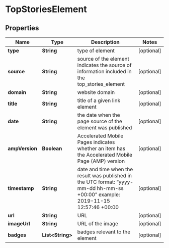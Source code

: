 

# TopStoriesElement


## Properties

| Name | Type | Description | Notes |
|------------ | ------------- | ------------- | -------------|
|**type** | **String** | type of element |  [optional] |
|**source** | **String** | source of the element indicates the source of information included in the top_stories_element |  [optional] |
|**domain** | **String** | website domain |  [optional] |
|**title** | **String** | title of a given link element |  [optional] |
|**date** | **String** | the date when the page source of the element was published |  [optional] |
|**ampVersion** | **Boolean** | Accelerated Mobile Pages indicates whether an item has the Accelerated Mobile Page (AMP) version |  [optional] |
|**timestamp** | **String** | date and time when the result was published in the UTC format: “yyyy-mm-dd hh-mm-ss +00:00” example: 2019-11-15 12:57:46 +00:00 |  [optional] |
|**url** | **String** | URL |  [optional] |
|**imageUrl** | **String** | URL of the image |  [optional] |
|**badges** | **List&lt;String&gt;** | badges relevant to the element |  [optional] |



